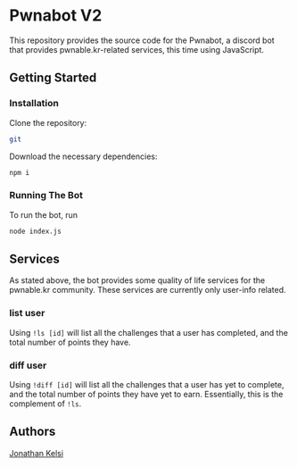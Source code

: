 # Pwnabot V2

This repository provides the source code for the Pwnabot, a discord bot that provides pwnable.kr-related services, this time using JavaScript.

## Getting Started

### Installation

Clone the repository: 
```bash
git 
```
Download the necessary dependencies:
```bash
npm i
```
### Running The Bot

To run the bot, run
```bash
node index.js
```
## Services

As stated above, the bot provides some quality of life services for the pwnable.kr community. These services are currently only user-info related.

### list user

Using  ```!ls [id]``` will list all the challenges that a user has completed, and the total number of points they have.

### diff user

Using ```!diff [id]``` will list all the challenges that a user has yet to complete, and the total number of points they have yet to earn. Essentially, this is the complement of ```!ls```.

## Authors
[Jonathan Kelsi](https://github.com/JonathanKelsi)  
